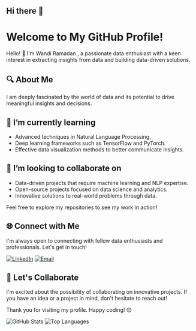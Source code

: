 ## Hi there 👋
# Welcome to My GitHub Profile!

Hello! 👋 I'm Wandi Ramadan , a passionate data enthusiast with a keen interest in extracting insights from data and building data-driven solutions.

## 🔍 About Me

I am deeply fascinated by the world of data and its potential to drive meaningful insights and decisions.

## 🌱 I’m currently learning
- Advanced techniques in Natural Language Processing.
- Deep learning frameworks such as TensorFlow and PyTorch.
- Effective data visualization methods to better communicate insights.

## 👯 I’m looking to collaborate on
- Data-driven projects that require machine learning and NLP expertise.
- Open-source projects focused on data science and analytics.
- Innovative solutions to real-world problems through data.

Feel free to explore my repositories to see my work in action!

## 🌐 Connect with Me

I'm always open to connecting with fellow data enthusiasts and professionals. Let's get in touch!

[![LinkedIn](https://img.shields.io/badge/LinkedIn-0077B5?logo=linkedin&logoColor=white)](https://www.linkedin.com/in/wandi-ramadan/)
[![Email](https://img.shields.io/badge/Email-D14836?logo=gmail&logoColor=white)](mailto:wandiramadan7@gmail.com)

## 🚀 Let's Collaborate

I'm excited about the possibility of collaborating on innovative projects. If you have an idea or a project in mind, don't hesitate to reach out!

Thank you for visiting my profile. Happy coding! 😊

![GitHub Stats](https://github-readme-stats.vercel.app/api?username=wandiramadan7&show_icons=true&theme=radical)
![Top Languages](https://github-readme-stats.vercel.app/api/top-langs/?username=wandiramadan7&layout=compact&theme=radical)
